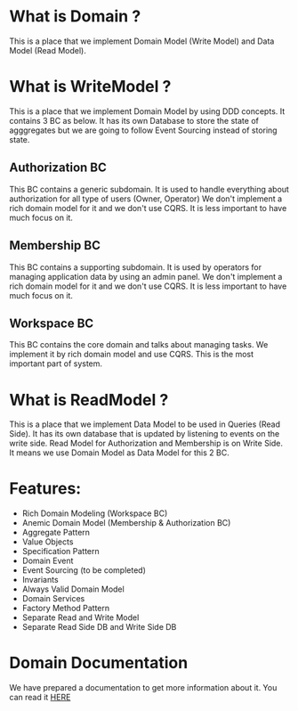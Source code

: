 
# What is Domain ?
This is a place that we implement Domain Model (Write Model) and Data Model (Read Model).

# What is WriteModel ?
This is a place that we implement Domain Model by using DDD concepts. It contains 3 BC as below. It has its own Database to store the state of agggregates but we are going to follow Event Sourcing instead of storing state.

## Authorization BC
This BC contains a generic subdomain. It is used to handle everything about authorization for all type of users (Owner, Operator)
We don't implement a rich domain model for it and we don't use CQRS. It is less important to have much focus on it.


## Membership BC
This BC contains a supporting subdomain. It is used by operators for managing application data by using an admin panel.
We don't implement a rich domain model for it and we don't use CQRS. It is less important to have much focus on it.

## Workspace BC
This BC contains the core domain and talks about managing tasks. We implement it by rich domain model and use CQRS. This is the most important part of system.

# What is ReadModel ?
This is a place that we implement Data Model to be used in Queries (Read Side). It has its own database that is updated by listening to events on the write side.
Read Model for Authorization and Membership is on Write Side. It means we use Domain Model as Data Model for this 2 BC.


# Features:

- Rich Domain Modeling (Workspace BC)
- Anemic Domain Model (Membership & Authorization BC)
- Aggregate Pattern
- Value Objects
- Specification Pattern
- Domain Event
- Event Sourcing (to be completed)
- Invariants
- Always Valid Domain Model
- Domain Services
- Factory Method Pattern
- Separate Read and Write Model
- Separate Read Side DB and Write Side DB


# Domain Documentation
We have prepared a documentation to get more information about it. You can read it [HERE](https://github.com/hamed-shirbandi/TaskoMask/wiki/Domain-Documentation)